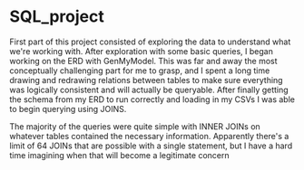 # SQL_project

First part of this project consisted of exploring the data to
understand what we're working with. After exploration with some basic
queries, I began working on the ERD with GenMyModel. This was far and
away the most conceptually challenging part for me to grasp, and I
spent a long time drawing and redrawing relations between tables to
make sure everything was logically consistent and will actually be
queryable. After finally getting the schema from my ERD to run
correctly and loading in my CSVs I was able to begin querying using
JOINS. 

The majority of the queries were quite simple with INNER JOINs on
whatever tables contained the necessary information. Apparently there's
a limit of 64 JOINs that are possible with a single statement, but I
have a hard time imagining when that will become a legitimate concern